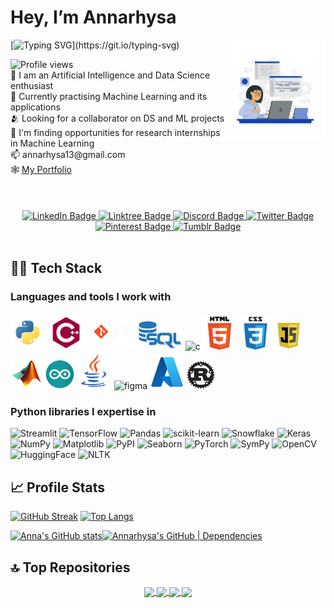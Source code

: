 <h1> Hey, I’m Annarhysa </h1>

<img src="./images/Hand coding-rafiki.png" width="32%" alt="vector" align="right"> 

[![Typing SVG](https://readme-typing-svg.herokuapp.com?font=Montserrat&color=blue&vCenter=true&lines=Data+Scientist+👩‍🔬;Up+and+Coming+Analyst+📊;Coder+💻;)](https://git.io/typing-svg)

<img src="https://komarev.com/ghpvc/?username=Annarhysa&style=flat-square&color=blue" alt="Profile views"/>
<div align = "left">
  👀 I am an Artificial Intelligence and Data Science enthusiast<br>
  🤖 Currently practising Machine Learning and its applications<br>
  🫂 Looking for a collaborator on DS and ML projects<br> 
  📖 I'm finding opportunities for research internships in Machine Learning<br>
  📫 annarhysa13@gmail.com <br> 
  🕸️ <a href = "https://annarhysa-albert.my.canva.site/">My Portfolio</a>

  </div>
<br>
<br>
<br>

<div id="badges" align = "center">

  <a href="https://www.linkedin.com/in/annarhysa-albert-92550918b/">
    <img src="https://img.shields.io/badge/LinkedIn-0072b1?style=for-the-badge&logo=linkedin&logoColor=white" alt="LinkedIn Badge"/>
  </a>
  <a href="https://linktr.ee/anna_albert">
   <img src="https://img.shields.io/badge/Linktree-acdc5c?style=for-the-badge&logo=linktree&logoColor=black" alt="Linktree Badge"/>
  </a>
  <a href="https://discord.com/channels/@me/1084779154106494987">
    <img src="https://img.shields.io/badge/Discord-7289DA?style=for-the-badge&logo=Discord&logoColor=white" alt="Discord Badge"/>
  </a>
  <a href="https://twitter.com/annarhysa003">
    <img src="https://img.shields.io/badge/Twitter-1DA1F2?style=for-the-badge&logo=twitter&logoColor=white" alt="Twitter Badge"/>
  </a>
  <a href="https://in.pinterest.com/annarhysa/">
    <img src="https://img.shields.io/badge/Pinterest-darkred?style=for-the-badge&logo=pinterest&logoColor=white" alt="Pinterest Badge"/>
  </a>
  <a href="https://www.tumblr.com/blog/anna-albert003">
    <img src="https://img.shields.io/badge/Tumblr-34526f?style=for-the-badge&logo=tumblr&logoColor=white" alt="Tumblr Badge"/>
  </a>
  
  
 <!--- <a href="https://www.hackerrank.com/aa17011?hr_r=1">
    <img src="https://img.shields.io/badge/HackerRank-Green?style=for-the-badge&logo=hackerrank&logoColor=black" alt="HackerRank Badge"/>
  </a>
  <a href="https://www.codechef.com/users/anna_albert21">
    <img src="https://img.shields.io/badge/Codechef-brown?style=for-the-badge&logo=codechef&logoColor=white" alt="Codechef Badge"/>
  </a>) --->
</div>

<br>

## 👩‍💻 Tech Stack
### Languages and tools I work with
<div>
<img height="55" alt="python" src="https://raw.githubusercontent.com/github/explore/80688e429a7d4ef2fca1e82350fe8e3517d3494d/topics/python/python.png">
<img height="55" alt="cpp" src="images/534-5342172_c-language-course-c-logo-removebg-preview (1).png">
<img width="75" alt="git" src="./images/git-removebg-preview.png">
<img height="48" alt="sql" src="./images/sql2-compressed-1-removebg-preview.png">
<img height="50" alt="c" src="https://fekir.info/img/c-logo.png">
<img height="53" alt="html" src="https://raw.githubusercontent.com/github/explore/5c058a388828bb5fde0bcafd4bc867b5bb3f26f3/topics/html/html.png">
<img height="53" alt="css" src="https://raw.githubusercontent.com/github/explore/80688e429a7d4ef2fca1e82350fe8e3517d3494d/topics/css/css.png"> 
<img height="45" alt="js" src="./images/456-4562295_library-of-javascript-icon-graphic-freeuse-png-files-removebg-preview.png">
<img height="48" alt="matlab" src="./images/Matlab1-removebg-preview-removebg-preview.png">
<img height="48" alt="arduino" src="https://raw.githubusercontent.com/github/explore/80688e429a7d4ef2fca1e82350fe8e3517d3494d/topics/arduino/arduino.png"> 
<img height="60" alt="Java" src="./images/pnghut_java-programmer-computer-programming-logo-language.png">
<img height="45" alt="figma" src="https://upload.wikimedia.org/wikipedia/commons/thumb/3/33/Figma-logo.svg/800px-Figma-logo.svg.png"> 
<img height="55" alt="azure" src="https://raw.githubusercontent.com/github/explore/80688e429a7d4ef2fca1e82350fe8e3517d3494d/topics/azure/azure.png">
<img height="45" alt="rust" src="https://raw.githubusercontent.com/github/explore/80688e429a7d4ef2fca1e82350fe8e3517d3494d/topics/rust/rust.png">
</div>

### Python libraries I expertise in
![Streamlit](https://img.shields.io/badge/Streamlit-royalblue.svg?style=for-the-badge&logo=Streamlit&logoColor=white)
![TensorFlow](https://img.shields.io/badge/TensorFlow-%23FF6F00.svg?style=for-the-badge&logo=TensorFlow&logoColor=white)
![Pandas](https://img.shields.io/badge/pandas-%23150458.svg?style=for-the-badge&logo=pandas&logoColor=white)
![scikit-learn](https://img.shields.io/badge/scikit--learn-%23F7931E.svg?style=for-the-badge&logo=scikit-learn&logoColor=white)
![Snowflake](https://img.shields.io/badge/snowflake-blue.svg?style=for-the-badge&logo=snowflake&logoColor=white)
![Keras](https://img.shields.io/badge/Keras-%23D00000.svg?style=for-the-badge&logo=Keras&logoColor=white)
![NumPy](https://img.shields.io/badge/numpy-%23013243.svg?style=for-the-badge&logo=numpy&logoColor=white)
![Matplotlib](https://img.shields.io/badge/matplotlib-orange.svg?style=for-the-badge&logo=matplotlib&logoColor=white)
![PyPI](https://img.shields.io/badge/PyPI-purple.svg?style=for-the-badge&logo=PyPI&logoColor=white)
![Seaborn](https://img.shields.io/badge/Seaborn-red.svg?style=for-the-badge&logo=Seaborn&logoColor=white)
![PyTorch](https://img.shields.io/badge/PyTorch-darkpink.svg?style=for-the-badge&logo=PyTorch&logoColor=white)
![SymPy](https://img.shields.io/badge/SymPy-teal.svg?style=for-the-badge&logo=Sympy&logoColor=white)
![OpenCV](https://img.shields.io/badge/OpenCV-coral.svg?style=for-the-badge&logo=OpenCV&logoColor=white)
![HuggingFace](https://img.shields.io/badge/HuggingFace-yellow.svg?style=for-the-badge&logo=HuggingFace&logoColor=white)
![NLTK](https://img.shields.io/badge/NLTK-grey.svg?style=for-the-badge&logo=NLTK&logoColor=white)


## 📈 Profile Stats
  
[![GitHub Streak](http://github-readme-streak-stats.herokuapp.com?user=Annarhysa&theme=transparent&hide_border=true)](https://git.io/streak-stats)           [![Top Langs](https://github-readme-stats.vercel.app/api/top-langs/?username=Annarhysa&layout=compact&theme=transparent&hide_border=true)](https://github.com/Annarhysa/github-readme-stats)

[![Anna's GitHub stats](https://github-readme-stats.vercel.app/api?username=Annarhysa&show_icons=true&theme=transparent&hide_border=true&hide_title=true)](https://github.com/Annarhysa)[![Annarhysa's GitHub | Dependencies](https://stats.quine.sh/Annarhysa/dependencies?theme=dark)](https://quine.sh?utm_source=widgets&utm_campaign=Annarhysa) 


## 🔝 Top Repositories
<div align = "center">
<a href="https://github.com/Annarhysa/Book-Recommendation">
  <img align="center" src="https://github-readme-stats.vercel.app/api/pin/?username=Annarhysa&repo=Book-Recommendation&theme=transparent" />
</a>
<a href="https://github.com/Annarhysa/Stock-Market-Advisor">
  <img align="center" src="https://github-readme-stats.vercel.app/api/pin/?username=Annarhysa&repo=Stock-Market-Advisor&theme=transparent" />
</a>
<a href="https://github.com/Annarhysa/Code-Translator">
  <img align="center" src="https://github-readme-stats.vercel.app/api/pin/?username=Annarhysa&repo=Code-Translator&theme=transparent" />
</a>
<a href="https://github.com/Annarhysa/CareerWise">
  <img align="center" src="https://github-readme-stats.vercel.app/api/pin/?username=Annarhysa&repo=CareerWise&theme=transparent" />
</a>
</div>

<!---
Annarhysa/Annarhysa is a ✨ special ✨ repository because its `README.md` (this file) appears on your GitHub profile.
You can click the Preview link to take a look at your changes.
--->
